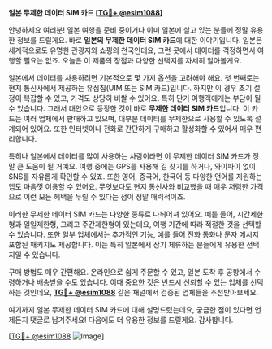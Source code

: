 **일본 무제한 데이터 SIM 카드 [[TG💪+ @esim1088](https://t.me/s/esim1088)]**

안녕하세요 여러분! 일본 여행을 준비 중이거나 이미 일본에 살고 있는 분들께 정말 유용한 정보를 드릴게요. 바로 **일본의 무제한 데이터 SIM 카드**에 대한 이야기입니다. 일본은 세계적으로도 유명한 관광지와 쇼핑의 천국인데요, 그런 곳에서 데이터를 걱정하면서 여행할 필요는 없죠. 오늘은 이 제품의 장점과 다양한 선택지를 자세히 알아볼게요.

일본에서 데이터를 사용하려면 기본적으로 몇 가지 옵션을 고려해야 해요. 첫 번째로는 현지 통신사에서 제공하는 유심칩(UIM 또는 SIM 카드)입니다. 하지만 이 경우 초기 설정이 복잡할 수 있고, 가격도 상당히 비쌀 수 있어요. 특히 단기 여행객에게는 부담이 될 수 있습니다. 그래서 대안으로 등장한 것이 바로 **무제한 데이터 SIM 카드**입니다. 이 카드는 여러 업체에서 판매하고 있으며, 대부분 데이터를 무제한으로 사용할 수 있도록 설계되어 있어요. 또한 인터넷이나 전화로 간단하게 구매하고 활성화할 수 있어서 매우 편리합니다.

특히나 일본에서 데이터를 많이 사용하는 사람이라면 이 무제한 데이터 SIM 카드가 정말 큰 도움이 될 거예요. 여행 중에는 GPS를 사용해 길 찾기를 하거나, 와이파이 없이 SNS를 자유롭게 확인할 수 있죠. 또한 영어, 중국어, 한국어 등 다양한 언어를 지원하는 앱도 마음껏 이용할 수 있어요. 무엇보다도 현지 통신사와 비교했을 때 매우 저렴한 가격으로 이런 모든 혜택을 누릴 수 있다는 점이 정말 매력적이죠.

이러한 무제한 데이터 SIM 카드는 다양한 종류로 나뉘어져 있어요. 예를 들어, 시간제한형과 일일제한형, 그리고 주간제한형이 있는데요, 여행 기간에 따라 적절한 것을 선택할 수 있습니다. 또한 일부 업체에서는 추가적인 기능, 예를 들어 전화 통화나 문자 메시지 포함된 패키지도 제공합니다. 이는 특히 일본에서 장기 체류하는 분들에게 유용한 선택지일 수 있습니다.

구매 방법도 매우 간편해요. 온라인으로 쉽게 주문할 수 있고, 일본 도착 후 공항에서 수령하거나 배송받을 수도 있습니다. 이때 중요한 것은 반드시 신뢰할 수 있는 업체를 선택하는 것인데요, **[TG💪+ @esim1088](https://t.me/s/esim1088)** 같은 채널에서 검증된 업체들을 추천받아보세요.

여기까지 일본 무제한 데이터 SIM 카드에 대해 설명드렸는데요, 궁금한 점이 있다면 언제든지 댓글로 남겨주세요! 다음에도 더 유용한 정보를 드릴게요. 감사합니다. 

[[TG💪+ @esim1088](https://t.me/s/esim1088) ![Image](https://i.postimg.cc/Y0z9fWf4/image.png)]